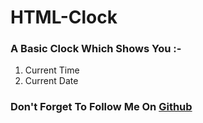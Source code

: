 # HTML-Clock

### A Basic Clock Which Shows You :- 

1. Current Time
2. Current Date

### Don't Forget To Follow Me On [Github](https://github.com/vinitanilpatil)

